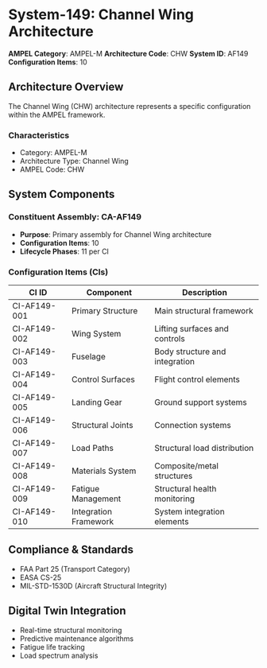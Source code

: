 # System-149: Channel Wing Architecture

**AMPEL Category**: AMPEL-M
**Architecture Code**: CHW
**System ID**: AF149
**Configuration Items**: 10

## Architecture Overview

The Channel Wing (CHW) architecture represents a specific configuration within the AMPEL framework.

### Characteristics
- Category: AMPEL-M
- Architecture Type: Channel Wing
- AMPEL Code: CHW

## System Components

### Constituent Assembly: CA-AF149
- **Purpose**: Primary assembly for Channel Wing architecture
- **Configuration Items**: 10
- **Lifecycle Phases**: 11 per CI

### Configuration Items (CIs)

| CI ID | Component | Description |
|-------|-----------|-------------|
| CI-AF149-001 | Primary Structure | Main structural framework |
| CI-AF149-002 | Wing System | Lifting surfaces and controls |
| CI-AF149-003 | Fuselage | Body structure and integration |
| CI-AF149-004 | Control Surfaces | Flight control elements |
| CI-AF149-005 | Landing Gear | Ground support systems |
| CI-AF149-006 | Structural Joints | Connection systems |
| CI-AF149-007 | Load Paths | Structural load distribution |
| CI-AF149-008 | Materials System | Composite/metal structures |
| CI-AF149-009 | Fatigue Management | Structural health monitoring |
| CI-AF149-010 | Integration Framework | System integration elements |

## Compliance & Standards
- FAA Part 25 (Transport Category)
- EASA CS-25
- MIL-STD-1530D (Aircraft Structural Integrity)

## Digital Twin Integration
- Real-time structural monitoring
- Predictive maintenance algorithms
- Fatigue life tracking
- Load spectrum analysis
